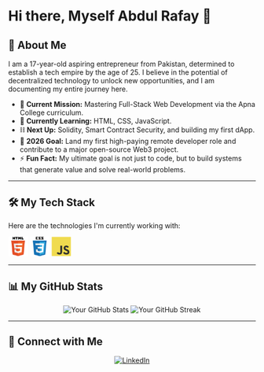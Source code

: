 # Hi there, Myself Abdul Rafay 👋
 ## 🚀 About Me

I am a 17-year-old aspiring entrepreneur from Pakistan, determined to establish a tech empire by the age of 25. I believe in the potential of decentralized technology to unlock new opportunities, and I am documenting my entire journey here.

- 🔭 **Current Mission:** Mastering Full-Stack Web Development via the Apna College curriculum.
- 🌱 **Currently Learning:** HTML, CSS, JavaScript.
- ⛓️ **Next Up:** Solidity, Smart Contract Security, and building my first dApp.
- 🥅 **2026 Goal:** Land my first high-paying remote developer role and contribute to a major open-source Web3 project.
- ⚡ **Fun Fact:** My ultimate goal is not just to code, but to build systems that generate value and solve real-world problems.

---

## 🛠️ My Tech Stack

Here are the technologies I'm currently working with:

<p align="left">
  <a href="https://developer.mozilla.org/en-US/docs/Web/HTML" target="_blank" rel="noreferrer"><img src="https://raw.githubusercontent.com/devicons/devicon/master/icons/html5/html5-original-wordmark.svg" alt="html5" width="40" height="40"/></a>
  <a href="https://developer.mozilla.org/en-US/docs/Web/CSS" target="_blank" rel="noreferrer"><img src="https://raw.githubusercontent.com/devicons/devicon/master/icons/css3/css3-original-wordmark.svg" alt="css3" width="40" height="40"/></a>
  <a href="https://developer.mozilla.org/en-US/docs/Web/JavaScript" target="_blank" rel="noreferrer"><img src="https://raw.githubusercontent.com/devicons/devicon/master/icons/javascript/javascript-original.svg" alt="javascript" width="40" height="40"/></a>
</p>

---

## 📊 My GitHub Stats

<p align="center">
  <img src="https://github-readme-stats.vercel.app/api?username=rafaydotdev&show_icons=true&theme=radical" alt="Your GitHub Stats" />
  <img src="https://github-readme-streak-stats.herokuapp.com/?user=rafaydotdev&theme=radical" alt="Your GitHub Streak" />
</p>

---

## 🔗 Connect with Me

<p align="center">
  <a href="https://www.linkedin.com/in/muhammad-abdul-rafay-a6111936b/" target="_main">
    <img src="https://img.shields.io/badge/LinkedIn-0077B5?style=for-the-badge&logo=linkedin&logoColor=white" alt="LinkedIn" />
  </a>
  
</p>
